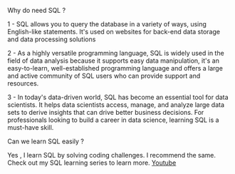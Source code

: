 Why do need SQL ?

1 - SQL allows you to query the database in a variety of ways, using English-like statements. It's used on websites for back-end data storage and data processing solutions

2 - As a highly versatile programming language, SQL is widely used in the field of data analysis because it supports easy data manipulation, it's an easy-to-learn, well-established programming language and offers a large and active community of SQL users who can provide support and resources.

3 - In today's data-driven world, SQL has become an essential tool for data scientists. It helps data scientists access, manage, and analyze large data sets to derive insights that can drive better business decisions. For professionals looking to build a career in data science, learning SQL is a must-have skill.

Can we learn SQL easily ?

Yes , I learn SQL by solving coding challenges. I recommend the same.
Check out my SQL learning series to learn more. [Youtube](https://www.youtube.com/playlist?list=PLFvlgxMtt8NcTn8Hz01QJ0pBOAbkh-R21)
